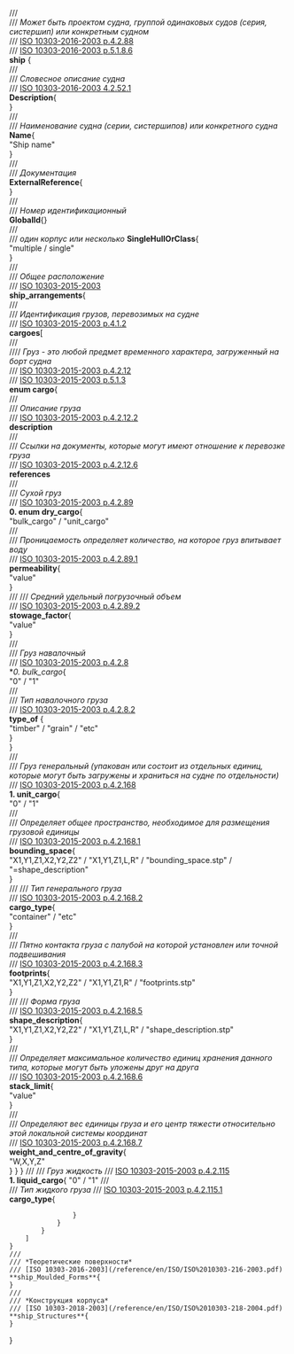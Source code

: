 ///  
/// *Может быть проектом судна, группой одинаковых судов (серия, систершип) или конкретным судном*  
/// [ISO 10303-2016-2003 p.4.2.88](/reference/en/ISO/ISO%2010303-216-2003.pdf#page=129)  
/// [ISO 10303-2016-2003 p.5.1.8.6](/reference/en/ISO/ISO%2010303-216-2003.pdf#page=286)  
**ship** {  
    ///  
    /// *Словесное описание судна*  
    /// [ISO 10303-2016-2003 4.2.52.1](/reference/en/ISO/ISO%2010303-216-2003.pdf#page=83)  
    **Description**{  
    }  
    ///  
    /// *Наименование судна (серии, систершипов) или конкретного судна*  
    **Name**{  
        "Ship name"  
    }  
    ///  
    /// *Документация*  
    **ExternalReference**{  
    }  
    ///  
    /// *Номер идентификационный*  
    **GlobalId**{}  
    ///  
    /// *один корпус или несколько* 
    **SingleHullOrClass**{  
        "multiple / single"  
    }  
    ///  
    /// *Общее расположение*  
    /// [ISO 10303-2015-2003](/reference/en/ISO/ISO%2010303-215-2004.pdf)  
    **ship_arrangements**{  
        ///  
        /// *Идентификация грузов, перевозимых на судне*  
        /// [ISO 10303-2015-2003 p.4.1.2](/reference/en/ISO/ISO%2010303-215-2004.pdf#page=21)  
        **cargoes**[  
            ///  
            //// *Груз - это любой предмет временного характера, загруженный на борт судна*  
            /// [ISO 10303-2015-2003 p.4.2.12](/reference/en/ISO/ISO%2010303-215-2004.pdf#page=39)  
            /// [ISO 10303-2015-2003 p.5.1.3](/reference/en/ISO/ISO%2010303-215-2004.pdf#page=230)  
            **enum cargo**{  
                ///  
                /// *Описание груза*  
                /// [ISO 10303-2015-2003 p.4.2.12.2](/reference/en/ISO/ISO%2010303-215-2004.pdf#page=40)  
                **description**  
                ///  
                /// *Ссылки на документы, которые могут имеют отношение к перевозке груза*  
                /// [ISO 10303-2015-2003 p.4.2.12.6](/reference/en/ISO/ISO%2010303-215-2004.pdf#page=6)  
                **references**  
                ///  
                /// *Сухой груз*  
                /// [ISO 10303-2015-2003 p.4.2.89](/reference/en/ISO/ISO%2010303-215-2004.pdf#page=106)  
                **0. enum dry_cargo**{  
                    "bulk_cargo" / "unit_cargo"  
                    ///  
                    /// *Проницаемость определяет количество, на которое груз впитывает воду*  
                    /// [ISO 10303-2015-2003 p.4.2.89.1](/reference/en/ISO/ISO%2010303-215-2004.pdf#page=106)  
                    **permeability**{  
                        "value"  
                    }  
                    /// 
                    /// *Средний удельный погрузочный объем*  
                    /// [ISO 10303-2015-2003 p.4.2.89.2](/reference/en/ISO/ISO%2010303-215-2004.pdf#page=106)  
                    **stowage_factor**{  
                        "value"  
                    }  
                    ///  
                    /// *Груз навалочный*  
                    /// [ISO 10303-2015-2003 p.4.2.8](/reference/en/ISO/ISO%2010303-215-2004.pdf#page=35)  
                    **0. *bulk_cargo**{  
                        "0" / "1"  
                        ///  
                        /// *Тип навалочного груза*  
                        /// [ISO 10303-2015-2003 p.4.2.8.2](/reference/en/ISO/ISO%2010303-215-2004.pdf#page=35)  
                        **type_of** {  
                            "timber" / "grain"  / "etc"  
                        }  
                    }  
                    ///  
                    /// *Груз генеральный (упакован или состоит из отдельных единиц, которые могут быть загружены и храниться на судне по отдельности)*  
                    /// [ISO 10303-2015-2003 p.4.2.168](/reference/en/ISO/ISO%2010303-215-2004.pdf#page=160)  
                    **1. unit_cargo**{  
                        "0" / "1"  
                        ///  
                        /// *Определяет общее пространство, необходимое для размещения грузовой единицы*  
                        /// [ISO 10303-2015-2003 p.4.2.168.1](/reference/en/ISO/ISO%2010303-215-2004.pdf#page=161)  
                        **bounding_space**{  
                            "X1,Y1,Z1,X2,Y2,Z2" / "X1,Y1,Z1,L,R" / "bounding_space.stp" / "=shape_description"  
                        }  
                        ///
                        /// *Тип генерального груза*  
                        /// [ISO 10303-2015-2003 p.4.2.168.2](/reference/en/ISO/ISO%2010303-215-2004.pdf#page=161)  
                        **cargo_type**{  
                            "container" / "etc"  
                        }  
                        ///  
                        /// *Пятно контакта груза с палубой на которой установлен или точной подвешивания*  
                        /// [ISO 10303-2015-2003 p.4.2.168.3](/reference/en/ISO/ISO%2010303-215-2004.pdf#page=162)  
                        **footprints**{  
                            "X1,Y1,Z1,X2,Y2,Z2" / "X1,Y1,Z1,R" / "footprints.stp"  
                        }  
                        ///
                        /// *Форма груза*  
                        /// [ISO 10303-2015-2003 p.4.2.168.5](/reference/en/ISO/ISO%2010303-215-2004.pdf#page=162)  
                        **shape_description**{  
                            "X1,Y1,Z1,X2,Y2,Z2" / "X1,Y1,Z1,L,R" / "shape_description.stp"  
                        }  
                        ///  
                        /// *Определяет максимальное количество единиц хранения данного типа, которые могут быть уложены друг на друга*  
                        /// [ISO 10303-2015-2003 p.4.2.168.6](/reference/en/ISO/ISO%2010303-215-2004.pdf#page=162)  
                        **stack_limit**{  
                            "value"  
                        }  
                        ///  
                        /// *Определяют вес единицы груза и его центр тяжести относительно этой локальной системы координат*  
                        /// [ISO 10303-2015-2003 p.4.2.168.7](/reference/en/ISO/ISO%2010303-215-2004.pdf#page=163)  
                        **weight_and_centre_of_gravity**{  
                            "W,X,Y,Z"  
                        }
                    }
                }
                ///
                /// *Груз жидкость*
                /// [ISO 10303-2015-2003 p.4.2.115](/reference/en/ISO/ISO%2010303-215-2004.pdf#page=124)  
                **1. liquid_cargo**{
                    "0" / "1"
                    ///  
                    /// *Тип жидкого груза*
                    /// [ISO 10303-2015-2003 p.4.2.115.1](/reference/en/ISO/ISO%2010303-215-2004.pdf#page=124)  
                    **cargo_type**{

                    }
                }
            }
        ]  
    }  
    ///  
    /// *Теоретические поверхности*  
    /// [ISO 10303-2016-2003](/reference/en/ISO/ISO%2010303-216-2003.pdf)  
    **ship_Moulded_Forms**{  
    }  
    ///  
    /// *Конструкция корпуса*  
    /// [ISO 10303-2018-2003](/reference/en/ISO/ISO%2010303-218-2004.pdf)  
    **ship_Structures**{  
    }  
}
